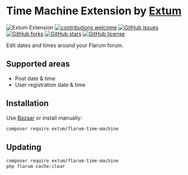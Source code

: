 # Time Machine Extension by [Extum](https://github.com/Extum) 
![Extum Extension](https://img.shields.io/badge/Extum-Extension-orange.svg)
[![contributions welcome](https://img.shields.io/badge/contributions-welcome-brightgreen.svg?style=flat)](https://github.com/Extum/flarum-ext-time-machine/issues) 
[![GitHub issues](https://img.shields.io/github/issues/Extum/flarum-ext-time-machine.svg)](https://github.com/Extum/flarum-ext-time-machine/issues)
[![GitHub forks](https://img.shields.io/github/forks/Extum/flarum-ext-time-machine.svg)](https://github.com/Extum/flarum-ext-time-machine/network)
[![GitHub stars](https://img.shields.io/github/stars/Extum/flarum-ext-time-machine.svg)](https://github.com/Extum/flarum-ext-time-machine/stargazers)
[![GitHub license](https://img.shields.io/badge/license-MIT-blue.svg)](https://raw.githubusercontent.com/Extum/flarum-ext-time-machine/master/LICENSE) 

Edit dates and times around your Flarum forum.

## Supported areas
- Post date & time
- User registration date & time

## Installation

Use [Bazaar](https://discuss.flarum.org/d/5151-flagrow-bazaar-the-extension-marketplace) or install manually:

```bash
composer require extum/flarum-time-machine
```

## Updating

```bash
composer require extum/flarum-time-machine
php flarum cache:clear
```
